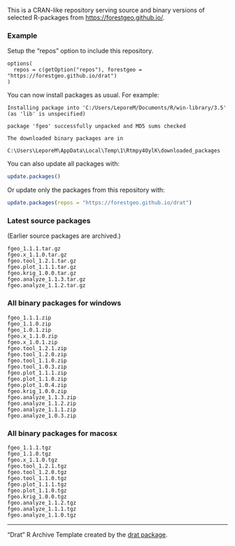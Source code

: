 
This is a CRAN-like repository serving source and binary versions of
selected R-packages from <https://forestgeo.github.io/>.

### Example

Setup the “repos” option to include this repository.

    options(
      repos = c(getOption("repos"), forestgeo = "https://forestgeo.github.io/drat")
    )

You can now install packages as usual. For
    example:

    Installing package into 'C:/Users/LeporeM/Documents/R/win-library/3.5'
    (as 'lib' is unspecified)

    package 'fgeo' successfully unpacked and MD5 sums checked
    
    The downloaded binary packages are in
        C:\Users\LeporeM\AppData\Local\Temp\1\Rtmpy4OylK\downloaded_packages

You can also update all packages with:

``` r
update.packages()
```

Or update only the packages from this repository with:

``` r
update.packages(repos = "https://forestgeo.github.io/drat")
```

### Latest source packages

(Earlier source packages are archived.)

    fgeo_1.1.1.tar.gz
    fgeo.x_1.1.0.tar.gz
    fgeo.tool_1.2.1.tar.gz
    fgeo.plot_1.1.1.tar.gz
    fgeo.krig_1.0.0.tar.gz
    fgeo.analyze_1.1.3.tar.gz
    fgeo.analyze_1.1.2.tar.gz

### All binary packages for windows

    fgeo_1.1.1.zip
    fgeo_1.1.0.zip
    fgeo_1.0.1.zip
    fgeo.x_1.1.0.zip
    fgeo.x_1.0.1.zip
    fgeo.tool_1.2.1.zip
    fgeo.tool_1.2.0.zip
    fgeo.tool_1.1.0.zip
    fgeo.tool_1.0.3.zip
    fgeo.plot_1.1.1.zip
    fgeo.plot_1.1.0.zip
    fgeo.plot_1.0.4.zip
    fgeo.krig_1.0.0.zip
    fgeo.analyze_1.1.3.zip
    fgeo.analyze_1.1.2.zip
    fgeo.analyze_1.1.1.zip
    fgeo.analyze_1.0.3.zip

### All binary packages for macosx

    fgeo_1.1.1.tgz
    fgeo_1.1.0.tgz
    fgeo.x_1.1.0.tgz
    fgeo.tool_1.2.1.tgz
    fgeo.tool_1.2.0.tgz
    fgeo.tool_1.1.0.tgz
    fgeo.plot_1.1.1.tgz
    fgeo.plot_1.1.0.tgz
    fgeo.krig_1.0.0.tgz
    fgeo.analyze_1.1.2.tgz
    fgeo.analyze_1.1.1.tgz
    fgeo.analyze_1.1.0.tgz

-----

“Drat” R Archive Template created by the [drat
package](https://CRAN.R-project.org/package=drat).
